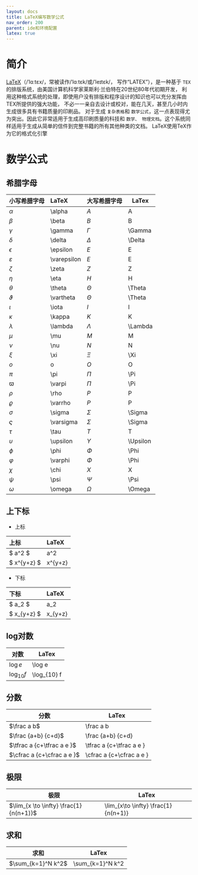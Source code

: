 ```yaml
---
layout: docs
title: LaTeX编写数学公式
nav_order: 200
parent: ide和环境配置
latex: true
---
```

# 简介

[LaTeX](https://www.latex-project.org/)（/ˈlɑːtɛx/，常被读作/ˈlɑːtɛk/或/ˈleɪtɛk/，
写作“LATEX”），是一种基于 `TEX`的排版系统，由美国计算机科学家莱斯利·兰伯特在20世纪80年代初期开发，
利用这种格式系统的处理，即使用户没有排版和程序设计的知识也可以充分发挥由TEX所提供的强大功能，
不必一一亲自去设计或校对，能在几天，甚至几小时内生成很多具有书籍质量的印刷品。
对于生成 `复杂表格`和 `数学公式`，这一点表现得尤为突出。因此它非常适用于生成高印刷质量的科技和 `数学、 物理文档`。这个系统同样适用于生成从简单的信件到完整书籍的所有其他种类的文档。
LaTeX使用TeX作为它的格式化引擎

# 数学公式

## 希腊字母

| 小写希腊字母    | LaTeX       | 大写希腊字母 | LaTex    |
| :-------------- | :---------- | ------------ | -------- |
| $\alpha$      | \alpha      | $A$        | A        |
| $\beta$       | \beta       | $B$        | B        |
| $\gamma$      | \gamma      | $\Gamma$   | \Gamma   |
| $\delta$      | \delta      | $\Delta$   | \Delta   |
| $\epsilon$    | \epsilon    | $E$        | E        |
| $\varepsilon$ | \varepsilon | $E$        | E        |
| $\zeta$       | \zeta       | $Z$        | Z        |
| $\eta$        | \eta        | $H$        | H        |
| $\theta$      | \theta      | $\Theta$   | \Theta   |
| $\vartheta$   | \vartheta   | $\Theta$   | \Theta   |
| $\iota$       | \iota       | $I$        | I        |
| $\kappa$      | \kappa      | $K$        | K        |
| $\lambda$     | \lambda     | $\Lambda$  | \Lambda  |
| $\mu$         | \mu         | $M$        | M        |
| $\nu$         | \nu         | $N$        | N        |
| $\xi$         | \xi         | $\Xi$      | \Xi      |
| $o$           | o           | $O$        | O        |
| $\pi$         | \pi         | $\Pi$      | \Pi      |
| $\varpi$      | \varpi      | $\Pi$      | \Pi      |
| $\rho$        | \rho        | $P$        | P        |
| $\varrho$     | \varrho     | $P$        | P        |
| $\sigma$      | \sigma      | $\Sigma$   | \Sigma   |
| $\varsigma$   | \varsigma   | $\Sigma$   | \Sigma   |
| $\tau$        | \tau        | $T$        | T        |
| $\upsilon$    | \upsilon    | $\Upsilon$ | \Upsilon |
| $\phi$        | \phi        | $\Phi$     | \Phi     |
| $\varphi$     | \varphi     | $\Phi$     | \Phi     |
| $\chi$        | \chi        | $X$        | X        |
| $\psi$        | \psi        | $\Psi$     | \Psi     |
| $\omega$      | \omega      | $\Omega$   | \Omega   |

## 上下标

- 上标

| 上标          | LaTeX   |
| :------------ | :------ |
| $ a^2 $     | a^2     |
| $ x^{y+z} $ | x^{y+z} |

- 下标

| 下标          | LaTeX   |
| :------------ | :------ |
| $ a_2 $     | a_2     |
| $ x_{y+z} $ | x_{y+z} |

## log对数

| 对数            | LaTex       |
| --------------- | ----------- |
| $\log e$      | \log e      |
| $\log_{10} f$ | \log_{10} f |

## 分数

| 分数                         | LaTex                     |
| ---------------------------- | ------------------------- |
| $\frac a b$                | \frac a b                 |
| $\frac {a+b} {c+d}$        | \frac {a+b} {c+d}         |
| $\tfrac a {c+\tfrac a e }$ | \tfrac a {c+\\tfrac a e } |
| $\cfrac a {c+\cfrac a e }$ | \cfrac a {c+\\cfrac a e } |

## 极限

| 极限                                     | LaTex                                  |
| ---------------------------------------- | -------------------------------------- |
| $\lim_{x \to \infty} \frac{1}{n(n+1)}$ | \lim_{x\\to \\infty} \frac{1}{n(n+1)} |

## 求和

| 求和                 | LaTex            |
| -------------------- | ---------------- |
| $\sum_{k=1}^N k^2$ | \sum_{k=1}^N k^2 |

